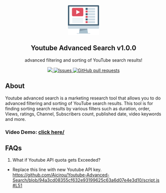 <p align="center">
 <img width="100px" src="./img/YTsearch.svg" align="center" alt="GitHub Lookup Icon" />
 <h2 align="center">Youtube Advanced Search v1.0.0</h2>
 <p align="center">advanced filtering and sorting of YouTube search results!</p>
</p>

<p align="center">
    <a href="https://aicirou.github.io/Youtube-Advanced-Search/">
        <img src="https://img.shields.io/website?down_color=lightgrey&down_message=down&up_color=%231e90ff&up_message=live&url=https%3A%2F%2Faicirou.github.io/Youtube-Advanced-Search"/>
    </a>
    <a href="https://github.com/Aicirou/Youtube-Advanced-Search/issues">
      <img alt="Issues" src="https://img.shields.io/github/issues/Aicirou/Youtube-Advanced-Search?color=0088ff" />
    </a>
    <a href="https://github.com/Aicirou/Youtube-Advanced-Search/pulls">
      <img alt="GitHub pull requests" src="https://img.shields.io/github/issues-pr/Aicirou/Youtube-Advanced-Search?color=0088ff" />
    </a>
</p>

## About
Youtube advanced search is a marketing research tool that allows you to do advanced filtering and sorting of YouTube search results. This tool is for finding sorting search results by various filters such as duration, order, Views, ratings, Channel, Subscribers count, published date, video keywords and more. 
### Video Demo: [click here/](https://drive.google.com/file/d/1lbwP6RvuTiSNNDc7jYRuWuxPzXzUmAfF/view/)
## FAQs
1. What if Youtube API quota gets Exceeded?
- Replace this line with new Youtube API key.
https://github.com/Aicirou/Youtube-Advanced-Search/blob/94a3cd08355cf632e93199625c63a6d07e4e3d10/script.js#L51
